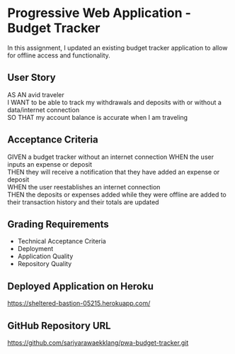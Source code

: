 # Progressive Web Application - Budget Tracker

In this assignment, I updated an existing budget tracker application to allow for offline access and functionality.

## User Story

AS AN avid traveler
</br>
I WANT to be able to track my withdrawals and deposits with or without a data/internet connection
</br>
SO THAT my account balance is accurate when I am traveling

## Acceptance Criteria

GIVEN a budget tracker without an internet connection
WHEN the user inputs an expense or deposit
</br>
THEN they will receive a notification that they have added an expense or deposit
</br>
WHEN the user reestablishes an internet connection
</br>
THEN the deposits or expenses added while they were offline are added to their transaction history and their totals are updated

## Grading Requirements

- Technical Acceptance Criteria
- Deployment
- Application Quality
- Repository Quality

## Deployed Application on Heroku

https://sheltered-bastion-05215.herokuapp.com/

## GitHub Repository URL

https://github.com/sariyarawaekklang/pwa-budget-tracker.git
